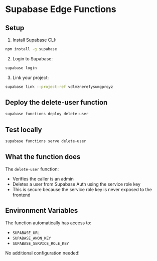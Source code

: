 # Supabase Edge Functions

## Setup

1. Install Supabase CLI:
```bash
npm install -g supabase
```

2. Login to Supabase:
```bash
supabase login
```

3. Link your project:
```bash
supabase link --project-ref vdlmznerefysumgprqyz
```

## Deploy the delete-user function

```bash
supabase functions deploy delete-user
```

## Test locally

```bash
supabase functions serve delete-user
```

## What the function does

The `delete-user` function:
- Verifies the caller is an admin
- Deletes a user from Supabase Auth using the service role key
- This is secure because the service role key is never exposed to the frontend

## Environment Variables

The function automatically has access to:
- `SUPABASE_URL`
- `SUPABASE_ANON_KEY`
- `SUPABASE_SERVICE_ROLE_KEY`

No additional configuration needed!
